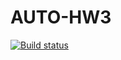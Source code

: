 # AUTO-HW3
[![Build status](https://ci.appveyor.com/api/projects/status/qecn737k9mgev25r/branch/main?svg=true)](https://ci.appveyor.com/project/Vitaliiyy/auto-hw3/branch/main)

